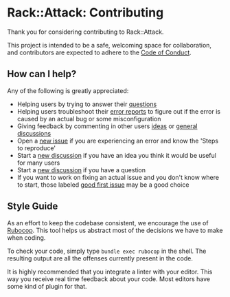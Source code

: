 # Rack::Attack: Contributing

Thank you for considering contributing to Rack::Attack.

This project is intended to be a safe, welcoming space for collaboration, and contributors are expected to adhere to the [Code of Conduct](CODE_OF_CONDUCT.md).

## How can I help?

Any of the following is greatly appreciated:

* Helping users by trying to answer their [questions](https://github.com/rack/rack-attack/discussions/categories/questions-q-a)
* Helping users troubleshoot their [error reports](https://github.com/rack/rack-attack/issues?q=is%3Aissue+is%3Aopen+label%3A%22type%3A+error+report%22) to figure out if the error is caused by an actual bug or some misconfiguration
* Giving feedback by commenting in other users [ideas](https://github.com/rack/rack-attack/discussions/categories/ideas-proposals) or [general discussions](https://github.com/rack/rack-attack/discussions/categories/general)
* Open a [new issue](https://github.com/rack/rack-attack/issues/new) if you are experiencing an error and know the 'Steps to reproduce'
* Start a [new discussion](https://github.com/rack/rack-attack/discussions/new) if you have an idea you think it would be useful for many users
* Start a [new discussion](https://github.com/rack/rack-attack/discussions/new) if you have a question
* If you want to work on fixing an actual issue and you don't know where to start, those labeled [good first issue](https://github.com/rack/rack-attack/issues?q=is%3Aissue+is%3Aopen+label%3A%22good+first+issue%22) may be a good choice

## Style Guide

As an effort to keep the codebase consistent, we encourage the use of [Rubocop](https://github.com/bbatsov/rubocop).
This tool helps us abstract most of the decisions we have to make when coding.

To check your code, simply type `bundle exec rubocop` in the shell. The resulting output are all the offenses currently present in the code.

It is highly recommended that you integrate a linter with your editor.
This way you receive real time feedback about your code. Most editors have some kind of plugin for that.
